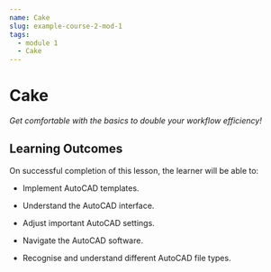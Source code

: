```yaml
---
name: Cake
slug: example-course-2-mod-1
tags:
  - module 1
  - Cake
---
```


# Cake

_Get comfortable with the basics to double your workflow efficiency!_

## Learning Outcomes

On successful completion of this lesson, the learner will be able to:

- Implement AutoCAD templates.

- Understand the AutoCAD interface.

- Adjust important AutoCAD settings.

- Navigate the AutoCAD software.

- Recognise and understand different AutoCAD file types.

